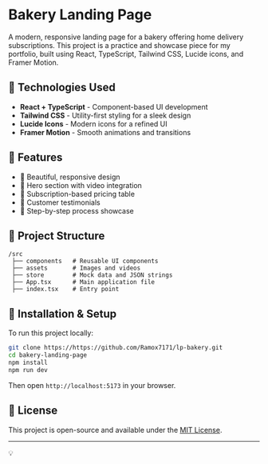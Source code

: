 # Bakery Landing Page



A modern, responsive landing page for a bakery offering home delivery subscriptions. This project is a practice and showcase piece for my portfolio, built using React, TypeScript, Tailwind CSS, Lucide icons, and Framer Motion.

## 🚀 Technologies Used

- **React + TypeScript** - Component-based UI development
- **Tailwind CSS** - Utility-first styling for a sleek design
- **Lucide Icons** - Modern icons for a refined UI
- **Framer Motion**  - Smooth animations and transitions

## 📸 Features

- 📌 Beautiful, responsive design
- 📌 Hero section with video integration
- 📌 Subscription-based pricing table
- 📌 Customer testimonials
- 📌 Step-by-step process showcase

## 📂 Project Structure

```
/src
 ├── components   # Reusable UI components
 ├── assets       # Images and videos
 ├── store        # Mock data and JSON strings
 ├── App.tsx      # Main application file
 ├── index.tsx    # Entry point
```

## 🔧 Installation & Setup

To run this project locally:

```bash
git clone https://https://github.com/Ramox7171/lp-bakery.git
cd bakery-landing-page
npm install
npm run dev
```

Then open `http://localhost:5173` in your browser.

## 📜 License

This project is open-source and available under the [MIT License](LICENSE).

---

💡 

